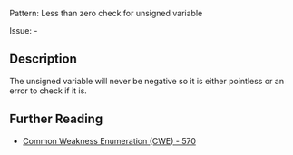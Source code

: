 Pattern: Less than zero check for unsigned variable

Issue: -

## Description

The unsigned variable will never be negative so it is either pointless or an error to check if it is.

## Further Reading

* [Common Weakness Enumeration (CWE) - 570](https://cwe.mitre.org/data/definitions/570.html)

